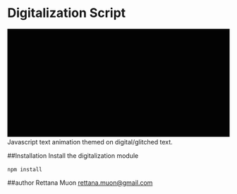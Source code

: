 # Digitalization Script
![](asset/digitalization.gif)
Javascript text animation themed on digital/glitched text.

##Installation
Install the digitalization module
```
npm install 
```

##author 
Rettana Muon <rettana.muon@gmail.com>
